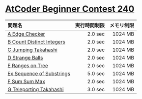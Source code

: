 # [AtCoder Beginner Contest 240](https://atcoder.jp/contests/abc240)

問題名 | 実行時間制限 | メモリ制限
:-- | --: | --:
[A Edge Checker](https://atcoder.jp/contests/abc240/tasks/abc240_a) | 2.0 sec | 1024 MB
[B Count Distinct Integers](https://atcoder.jp/contests/abc240/tasks/abc240_b) | 2.0 sec | 1024 MB
[C Jumping Takahashi](https://atcoder.jp/contests/abc240/tasks/abc240_c) | 2.0 sec | 1024 MB
[D Strange Balls](https://atcoder.jp/contests/abc240/tasks/abc240_d) | 2.0 sec | 1024 MB
[E Ranges on Tree](https://atcoder.jp/contests/abc240/tasks/abc240_e) | 2.0 sec | 1024 MB
[Ex Sequence of Substrings](https://atcoder.jp/contests/abc240/tasks/abc240_h) | 5.0 sec | 1024 MB
[F Sum Sum Max](https://atcoder.jp/contests/abc240/tasks/abc240_f) | 2.0 sec | 1024 MB
[G Teleporting Takahashi](https://atcoder.jp/contests/abc240/tasks/abc240_g) | 3.0 sec | 1024 MB

